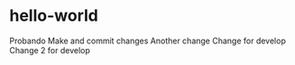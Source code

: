 # hello-world
Probando
Make and commit changes
Another change
Change for develop
Change 2 for develop